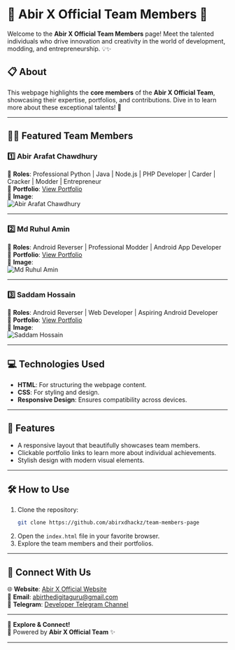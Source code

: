 

# 🌟 Abir X Official Team Members 🌟

Welcome to the **Abir X Official Team Members** page! Meet the talented individuals who drive innovation and creativity in the world of development, modding, and entrepreneurship. 💡✨

## 📋 About

This webpage highlights the **core members** of the **Abir X Official Team**, showcasing their expertise, portfolios, and contributions. Dive in to learn more about these exceptional talents! 🚀

---

## 👨‍💻 Featured Team Members

### 1️⃣ **Abir Arafat Chawdhury**  
🌟 **Roles**: Professional Python | Java | Node.js | PHP Developer | Carder | Cracker | Modder | Entrepreneur  
📌 **Portfolio**: [View Portfolio](https://abirxdhackz.github.io/Bio/)  
📸 **Image**:  
![Abir Arafat Chawdhury](https://dev-bjcoder.pantheonsite.io/uploads/BJ-Devs_6762663a842035.07743072.jpg)

---

### 2️⃣ **Md Ruhul Amin**  
🌟 **Roles**: Android Reverser | Professional Modder | Android App Developer  
📌 **Portfolio**: [View Portfolio](https://t.me/ruhulxr)  
📸 **Image**:  
![Md Ruhul Amin](https://dev-bjcoder.pantheonsite.io/uploads/BJ-Devs_676266645038d2.20670489.jpg)

---

### 3️⃣ **Saddam Hossain**  
🌟 **Roles**: Android Reverser | Web Developer | Aspiring Android Developer  
📌 **Portfolio**: [View Portfolio](https://t.me/Saddam_XD)  
📸 **Image**:  
![Saddam Hossain](https://dev-bjcoder.pantheonsite.io/uploads/BJ-Devs_676266a758ef35.23854138.jpg)

---

## 💻 Technologies Used

- **HTML**: For structuring the webpage content.
- **CSS**: For styling and design.
- **Responsive Design**: Ensures compatibility across devices.

---

## 🚀 Features

- A responsive layout that beautifully showcases team members.
- Clickable portfolio links to learn more about individual achievements.
- Stylish design with modern visual elements.

---

## 🛠️ How to Use

1. Clone the repository:  
   ```bash
   git clone https://github.com/abirxdhackz/team-members-page
   ```
2. Open the `index.html` file in your favorite browser.
3. Explore the team members and their portfolios.

---

## 💬 Connect With Us

🌐 **Website**: [Abir X Official Website](https://abirxdhackz.github.io/Bio/)  
📧 **Email**: [abirthedigitaguru@gmail.com](mailto:abirthedigitaguru@gmail.com)  
💬 **Telegram**: [Developer Telegram Channel](https://t.me/abir_x_official)

---

🎉 **Explore & Connect!**  
🔗 Powered by **Abir X Official Team** ✨

---

